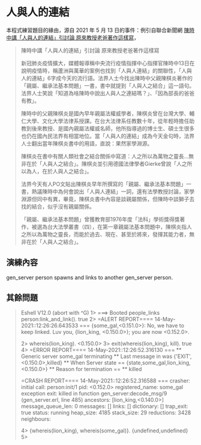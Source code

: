 # 人與人的連結
本程式練習題目的緣由，源自 2021 年 5 月 13 日的事件：例引自聯合新聞網
[陳時中講「人與人的連結」引討論 原來教授老爸著作這樣寫](https://udn.com/news/story/7314/5456145)，

> 陳時中講「人與人的連結」引討論 原來教授老爸著作這樣寫
>
> 新冠肺炎疫情擴大，媒體報導稱中央流行疫情指揮中心指揮官陳時中13日在說明疫情時，稱蘆洲與萬華的案例也找到「人與人連結」的關聯性，「人與人的連結」6字成今天的流行語。法界人士今找出陳時中父親陳棋炎著作的「親屬、繼承法基本問題」一書，書中就提到「人與人之結合」這一語句。法界人士笑說「知道為啥陳時中說出人與人之連結嗎？」、「因為部長的爸爸有教」。
>
> 陳時中的父親陳棋炎是國內早年親屬法權威學者，陳棋炎曾在台灣大學、輔仁大學、文化大學法律系授課。在台大法律系任教數十年，從年輕時擔任助教到後來教授、是國內親屬法權威名師，他所指導過的博士生、碩士生很多也仍在國內民法界有相當地位。當「人與人的連結」成為今天金句時，法界人士翻出當年陳棋炎書中的用語，直說：果然家學淵源。
>
> 陳棋炎在書中有關人類社會之結合關係中寫道：人之所以為萬物之靈長…無非在於「人與人之結合」。陳棋炎並引用德國法律學者Gierke曾說「人之所以為人，在於人與人之結合」。
>
> 法界今天有人PO文貼出陳棋炎早年所撰寫的「親屬、繼承法基本問題」一書，熱議陳時中為何會說出「人與人連結」一詞，還有法學教授討論，家學淵源但同中有異，畢竟，陳棋炎書中內容是談親屬關係，但陳時中談獅子去找的結合，似乎沒有親屬關係。
>
> 「親屬、繼承法基本問題」曾獲教育部1976年度「法科」學術獎得獎著作，被選為台大法學叢書（四），在第一章親屬法基本問題中，陳棋炎指人之所以為萬物之靈長，而能於過去、現在、甚至於將來，發揮其能力者，無非在於「人與人之結合」。

## 演練內容
gen_server person spawns and links to another gen_server person.

## 其餘問題
> Eshell V12.0  (abort with ^G)
> 1> ===> Booted people_links
> person:link_and_link().
> true
> 2> =ALERT REPORT==== 14-May-2021::12:26:26.643533 ===
> {some_gal,<0.151.0>}: No, we have to keep linked. Luv you, {lion_king,
>                                                             <0.150.0>}; you are now <0.152.0>.
>
> 2> whereis(lion_king).
> <0.150.0>
> 3> exit(whereis(lion_king), kill).
> true
> 4> =ERROR REPORT==== 14-May-2021::12:26:52.316130 ===
> ** Generic server some_gal terminating 
> ** Last message in was {'EXIT',<0.150.0>,killed}
> ** When Server state == {state,some_gal,lion_king,<0.150.0>}
> ** Reason for termination ==
> ** killed
>
> =CRASH REPORT==== 14-May-2021::12:26:52.316588 ===
>   crasher:
>     initial call: person:init/1
>     pid: <0.152.0>
>     registered_name: some_gal
>     exception exit: killed
>       in function  gen_server:decode_msg/9 (gen_server.erl, line 485)
>     ancestors: [lion_king,<0.140.0>]
>     message_queue_len: 0
>     messages: []
>     links: []
>     dictionary: []
>     trap_exit: true
>     status: running
>     heap_size: 4185
>     stack_size: 29
>     reductions: 3428
>   neighbours:
>
>
> 4> {whereis(lion_king), whereis(some_gal)}.
> {undefined,undefined}
> 5> 
